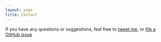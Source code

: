```yaml
---
layout: page
title: Contact
---
```


If you have any questions or suggestions, feel free to [tweet me](https://twitter.com/intent/tweet?text=%40david__emms), or [file a GitHub issue](https://github.com/davidemms/OrthoFinder/issues/new)
